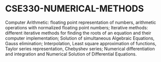 # CSE330-NUMERICAL-METHODS
Computer Arithmetic: floating point representation of numbers, arithmetic operations with normalized floating point numbers; Iterative methods: different iterative methods for finding the roots of an equation and their computer implementation; Solution of simultaneous Algebraic Equations, Gauss elimination; Interpolation, Least square approximation of functions, Taylor series representation, Chebyshev series; Numerical differentiation and integration and Numerical Solution of Differential Equations.
